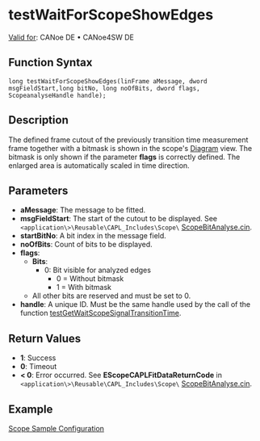 # testWaitForScopeShowEdges

[Valid for](../../../Shared/FeatureAvailability.md): CANoe DE • CANoe4SW DE

## Function Syntax

`long testWaitForScopeShowEdges(linFrame aMessage, dword msgFieldStart,long bitNo, long noOfBits, dword flags, ScopeanalyseHandle handle);`

## Description

The defined frame cutout of the previously transition time measurement frame together with a bitmask is shown in the scope's [Diagram](../../../CANoeCANalyzer/SCOPE/ScopeDiagram.md) view. The bitmask is only shown if the parameter **flags** is correctly defined. The enlarged area is automatically scaled in time direction.

## Parameters

- **aMessage**: The message to be fitted.
- **msgFieldStart**: The start of the cutout to be displayed. See `<application\>\Reusable\CAPL_Includes\Scope\` [ScopeBitAnalyse.cin](javascript:startDemoLoader('"Reusable\\CAPL_Includes\\Scope"')).
- **startBitNo**: A bit index in the message field.
- **noOfBits**: Count of bits to be displayed.
- **flags**:
  - **Bits**:
    - 0: Bit visible for analyzed edges
      - 0 = Without bitmask
      - 1 = With bitmask
  - All other bits are reserved and must be set to 0.
- **handle**: A unique ID. Must be the same handle used by the call of the function [testGetWaitScopeSignalTransitionTime](CAPLfunctionTestGetWaitScopeSignalTransitionTime.md).

## Return Values

- **1**: Success
- **0**: Timeout
- **\< 0**: Error occurred. See **EScopeCAPLFitDataReturnCode** in `<application\>\Reusable\CAPL_Includes\Scope\` [ScopeBitAnalyse.cin](javascript:startDemoLoader('"Reusable\\CAPL_Includes\\Scope"')).

## Example

[Scope Sample Configuration](../../../SampConf/CAN/CANoe/Scope/BitmaskAnalysisCAN.md)
